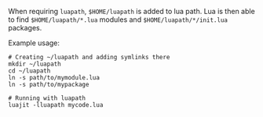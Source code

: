 When requiring `luapath`, `$HOME/luapath` is added to lua path.
Lua is then able to find `$HOME/luapath/*.lua` modules and
`$HOME/luapath/*/init.lua` packages.

Example usage:

    # Creating ~/luapath and adding symlinks there
    mkdir ~/luapath
    cd ~/luapath
    ln -s path/to/mymodule.lua
    ln -s path/to/mypackage

    # Running with luapath
    luajit -lluapath mycode.lua


